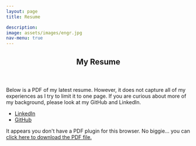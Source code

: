 ```yaml
---
layout: page
title: Resume

description:
image: assets/images/engr.jpg
nav-menu: true
---
```


<!-- Main -->
<div id="main">

<!-- One -->
<section id="one">
	<div class="inner">
		<header class="major">
			<h2>My Resume</h2>
		</header>
		<p>Below is a PDF of my latest resume. However, it does not capture all of my experiences as I try to limit it to one page. If you are curious about more of my background, please look at my GitHub and LinkedIn.</p>
        <div class="content">
            <ul class="actions">
                <li><a href="https://www.linkedin.com/in/chang-min-bark-0091b7b9/" target="_blank" class="button next scrolly">LinkedIn</a></li>
                <li><a href="https://github.com/changminbark" target="_blank" class="button next scrolly">GitHub</a></li>
            </ul>
        </div>
	</div>
    
</section>

</div>
<object data="/assets/resume/Chang_Min_Bark_Tech_Resume.pdf" type="application/pdf" width="100%" height=1000rm>
    <p>It appears you don't have a PDF plugin for this browser.
    No biggie... you can <a href="/assets/resume/Chang_Min_Bark_Tech_Resume.pdf">click here to
    download the PDF file.</a></p>
</object>
